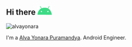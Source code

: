 ## Hi there <img alt="GIF" src="https://github.com/alvayonara/alvayonara/blob/main/android.gif" width="40px" />

<img src="https://github-readme-stats.vercel.app/api?username=alvayonara&show_icons=true&count_private=true&theme=tokyonight&hide=issues,contribs&show_icons=true" alt="alvayonara" />

I'm a <a href="https://alvayonara.com/">Alva Yonara Puramandya</a>. Android Engineer.
